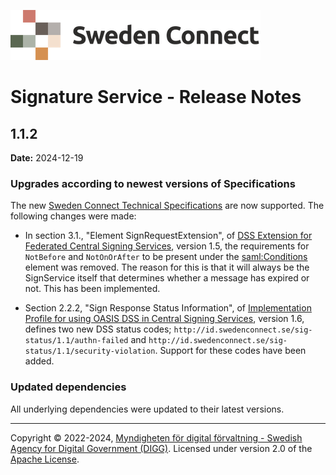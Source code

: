 ![Logo](images/sweden-connect.png)

# Signature Service - Release Notes

## 1.1.2

**Date:** 2024-12-19

### Upgrades according to newest versions of Specifications

The new [Sweden Connect Technical Specifications](https://docs.swedenconnect.se/technical-framework/december-2024/index.html) are now supported. The following changes were made:

- In section 3.1., "Element SignRequestExtension", of [DSS Extension for Federated Central Signing Services](https://docs.swedenconnect.se/technical-framework/latest/09_-_DSS_Extension_for_Federated_Signing_Services.html), version 1.5, the requirements for `NotBefore` and `NotOnOrAfter` to be present under the <saml:Conditions> element was removed. The reason for this is that it will always be the SignService itself that determines whether a message has expired or not. This has been implemented.

- Section 2.2.2, "Sign Response Status Information", of [Implementation Profile for using OASIS DSS in Central Signing Services](https://docs.swedenconnect.se/technical-framework/latest/07_-_Implementation_Profile_for_using_DSS_in_Central_Signing_Services.html), version 1.6, defines two new DSS status codes; `http://id.swedenconnect.se/sig-status/1.1/authn-failed` and `http://id.swedenconnect.se/sig-status/1.1/security-violation`. Support for these codes have been added.

### Updated dependencies

All underlying dependencies were updated to their latest versions.

-----

Copyright &copy; 2022-2024, [Myndigheten för digital förvaltning - Swedish Agency for Digital Government (DIGG)](http://www.digg.se). Licensed under version 2.0 of the [Apache License](http://www.apache.org/licenses/LICENSE-2.0).


